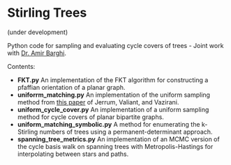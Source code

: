 # Stirling Trees 
(under development)

Python code for sampling and evaluating cycle covers of trees - Joint work with <a href ="https://www.smcvt.edu/pages/get-to-know-us/faculty/amir-barghi.aspx">Dr. Amir Barghi</a>.
  
 Contents:
 <ul>
  <li><b>FKT.py</b> An implementation of the FKT algorithm for constructing a pfaffian orientation of a planar graph.  </li>
  <li> <b>uniforrm_matching.py</b> An implementation of the uniform sampling method from <a href=" "> this paper</a> of Jerrum, Valiant, and Vazirani. </li>
  <li> <b>uniform_cycle_cover.py</b> An implementation of a uniform sampling method for cycle covers of planar bipartite graphs. </li>
  <li> <b>uniform_matching_symbolic.py</b> A method for enumerating the k-Stirling numbers of trees using a permanent-determinant approach. </li>
  <li> <b>spanning_tree_metrics.py</b> An implementation of an MCMC version of the cycle basis walk on spanning trees with Metropolis-Hastings for interpolating between stars and paths.  </li>
  </ul>
  
  
